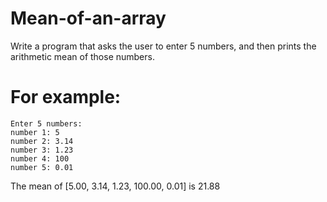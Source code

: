 # Mean-of-an-array
Write a program that asks the user to enter 5 numbers, and then prints the arithmetic mean of those numbers.

# For example:
    Enter 5 numbers:
    number 1: 5
    number 2: 3.14
    number 3: 1.23
    number 4: 100
    number 5: 0.01

  The mean of [5.00, 3.14, 1.23, 100.00, 0.01] is 21.88
